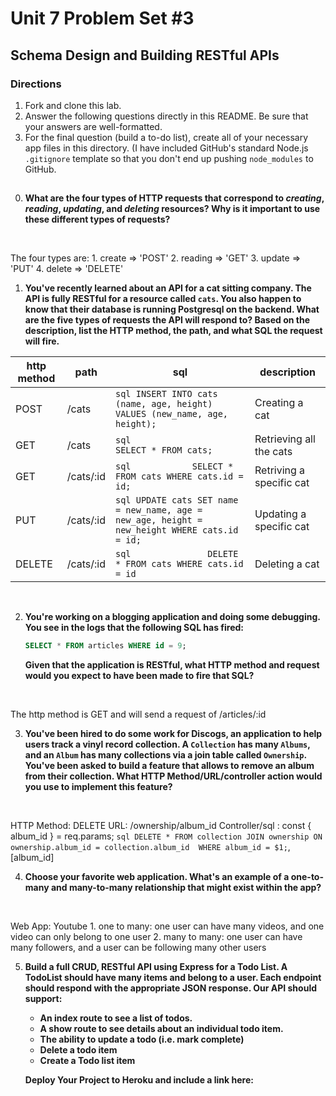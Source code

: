 # Unit 7 Problem Set #3
## Schema Design and Building RESTful APIs

### Directions
1. Fork and clone this lab.
2. Answer the following questions directly in this README. Be sure that your answers are well-formatted. 
3. For the final question (build a to-do list), create all of your necessary app files in this directory. (I have included GitHub's standard Node.js `.gitignore` template so that you don't end up pushing `node_modules` to GitHub. 

## 

0. **What are the four types of HTTP requests that correspond to _creating_, _reading_, _updating_, and _deleting_ resources? Why is it important to use these  different types of requests?**
<br>

   The four types are:
         1. create => 'POST'
         2. reading => 'GET'
         3. update => 'PUT'
         4. delete => 'DELETE'


1. **You've recently learned about an API for a cat sitting company. The API is fully RESTful for a resource called `cats`. You also happen to know that their database is running Postgresql on the backend. What are the five types of requests the API will respond to? Based on the description, list the HTTP method, the path, and what SQL the request will fire.**

| http method  |  path     |                                   sql                                         |  description   |
|---|---|---|---|
|     POST     | /cats     |```sql INSERT INTO cats (name, age, height) VALUES (new_name, age, height); ```| Creating a cat |
|     GET      | /cats     |```sql                       SELECT * FROM cats;                         ```   | Retrieving all the cats |
|     GET      | /cats/:id |```sql            SELECT * FROM cats WHERE cats.id = id;                   ``` | Retriving a specific cat |
|     PUT      | /cats/:id |```sql UPDATE cats SET name = new_name, age = new_age, height = new_height WHERE cats.id = id;```| Updating a specific cat |
|     DELETE   | /cats/:id |```sql               DELETE * FROM cats WHERE cats.id = id                 ``` | Deleting a cat |

<br>

2. **You're working on a blogging application and doing some debugging. You see in the logs that the following SQL has fired:**

   ```sql
   SELECT * FROM articles WHERE id = 9;
   ```

   **Given that the application is RESTful, what HTTP method and request would you expect to have been made to fire that SQL?**
<br>

   The http method is GET and will send a request of /articles/:id


3. **You've been hired to do some work for Discogs, an application to help users track a vinyl record collection. A `Collection` has many `Albums`, and an `Album` has many collections via a join table called `Ownership`. You've been asked to build a feature that allows to remove an album from their collection. What HTTP Method/URL/controller action would you use to implement this feature?**
<br>

   HTTP Method: DELETE
   URL: /ownership/album_id
   Controller/sql : 
   const { album_id } = req.params;
   ```sql DELETE * FROM collection JOIN ownership ON ownership.album_id = collection.album_id  WHERE album_id = $1;```, [album_id]

4. **Choose your favorite web application. What's an example of a one-to-many and many-to-many relationship that might exist within the app?**
<br>

   Web App: Youtube
         1. one to many: one user can have many videos, and one video can only belong to one user
         2. many to many: one user can have many followers, and a user can be following many other users

5. **Build a full CRUD, RESTful API using Express for a Todo List. A TodoList should have many items and belong to a user. Each endpoint should respond with the appropriate JSON response. Our API should support:**
   * **An index route to see a list of todos.**
   * **A show route to see details about an individual todo item.**
   * **The ability to update a todo (i.e. mark complete)**
   * **Delete a todo item**
   * **Create a Todo list item**

   **Deploy Your Project to Heroku and include a link here:**
